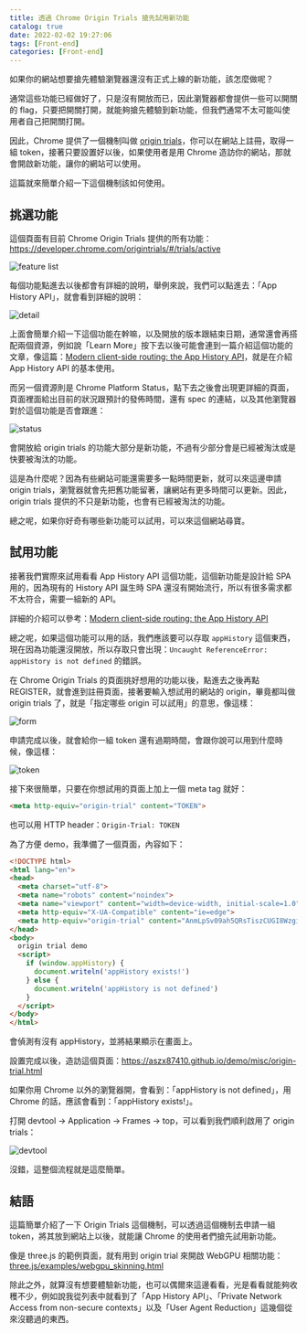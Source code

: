 ```yaml
---
title: 透過 Chrome Origin Trials 搶先試用新功能
catalog: true
date: 2022-02-02 19:27:06
tags: [Front-end]
categories: [Front-end]
---
```


如果你的網站想要搶先體驗瀏覽器還沒有正式上線的新功能，該怎麼做呢？

通常這些功能已經做好了，只是沒有開放而已，因此瀏覽器都會提供一些可以開關的 flag，只要把開關打開，就能夠搶先體驗到新功能，但我們通常不太可能叫使用者自己把開關打開。

因此，Chrome 提供了一個機制叫做 [origin trials](https://developer.chrome.com/blog/origin-trials/)，你可以在網站上註冊，取得一組 token，接著只要設置好以後，如果使用者是用 Chrome 造訪你的網站，那就會開啟新功能，讓你的網站可以使用。

這篇就來簡單介紹一下這個機制該如何使用。

<!-- more -->

## 挑選功能

這個頁面有目前 Chrome Origin Trials 提供的所有功能：https://developer.chrome.com/origintrials/#/trials/active

![feature list](/img/origin-trial/p1-all.png)

每個功能點進去以後都會有詳細的說明，舉例來說，我們可以點進去：「App History API」，就會看到詳細的說明：

![detail](/img/origin-trial/p2-detail.png)

上面會簡單介紹一下這個功能在幹嘛，以及開放的版本跟結束日期，通常還會再搭配兩個資源，例如說「Learn More」按下去以後可能會連到一篇介紹這個功能的文章，像這篇：[Modern client-side routing: the App History API](https://web.dev/app-history-api/)，就是在介紹 App History API 的基本使用。

而另一個資源則是 Chrome Platform Status，點下去之後會出現更詳細的頁面，頁面裡面給出目前的狀況跟預計的發佈時間，還有 spec 的連結，以及其他瀏覽器對於這個功能是否會跟進：

![status](/img/origin-trial/p3-spec.png)

會開放給 origin trials 的功能大部分是新功能，不過有少部分會是已經被淘汰或是快要被淘汰的功能。

這是為什麼呢？因為有些網站可能還需要多一點時間更新，就可以來這邊申請 origin trials，瀏覽器就會先把舊功能留著，讓網站有更多時間可以更新。因此，origin trials 提供的不只是新功能，也會有已經被淘汰的功能。

總之呢，如果你好奇有哪些新功能可以試用，可以來這個網站尋寶。

## 試用功能

接著我們實際來試用看看 App History API 這個功能，這個新功能是設計給 SPA 用的，因為現有的 History API 誕生時 SPA 還沒有開始流行，所以有很多需求都不太符合，需要一組新的 API。

詳細的介紹可以參考：[Modern client-side routing: the App History API](https://web.dev/app-history-api/)

總之呢，如果這個功能可以用的話，我們應該要可以存取 `appHistory` 這個東西，現在因為功能還沒開放，所以存取只會出現：`Uncaught ReferenceError: appHistory is not defined` 的錯誤。

在 Chrome Origin Trials 的頁面挑好想用的功能以後，點進去之後再點 REGISTER，就會進到註冊頁面，接著要輸入想試用的網站的 origin，畢竟都叫做 origin trials 了，就是「指定哪些 origin 可以試用」的意思，像這樣：

![form](/img/origin-trial/p4-form.png)


申請完成以後，就會給你一組 token 還有過期時間，會跟你說可以用到什麼時候，像這樣：

![token](/img/origin-trial/p5-token.png)

接下來很簡單，只要在你想試用的頁面上加上一個 meta tag 就好：

``` html
<meta http-equiv="origin-trial" content="TOKEN">
```

也可以用 HTTP header：`Origin-Trial: TOKEN `

為了方便 demo，我準備了一個頁面，內容如下：

``` html
<!DOCTYPE html>
<html lang="en">
<head>
  <meta charset="utf-8">
  <meta name="robots" content="noindex">
  <meta name="viewport" content="width=device-width, initial-scale=1.0">
  <meta http-equiv="X-UA-Compatible" content="ie=edge">
  <meta http-equiv="origin-trial" content="AnmLpSv09ah5QRsTiszCUGI8WzgiH5OByD2I/kQjnbSSmN2DMnuvRsbPWfqN7QmDJbNH6cUBvsay+UlJBwQyXwcAAABXeyJvcmlnaW4iOiJodHRwczovL2Fzeng4NzQxMC5naXRodWIuaW86NDQzIiwiZmVhdHVyZSI6IkFwcEhpc3RvcnkiLCJleHBpcnkiOjE2NDc5OTM1OTl9">
</head>
<body>
  origin trial demo
  <script>
    if (window.appHistory) {
      document.writeln('appHistory exists!')
    } else {
      document.writeln('appHistory is not defined')
    }
  </script>
</body>
</html>
```

會偵測有沒有 appHistory，並將結果顯示在畫面上。

設置完成以後，造訪這個頁面：https://aszx87410.github.io/demo/misc/origin-trial.html

如果你用 Chrome 以外的瀏覽器開，會看到：「appHistory is not defined」，用 Chrome 的話，應該會看到：「appHistory exists!」。

打開 devtool -> Application -> Frames -> top，可以看到我們順利啟用了 origin trials：

![devtool](/img/origin-trial/p6-devtool.png)

沒錯，這整個流程就是這麼簡單。

## 結語

這篇簡單介紹了一下 Origin Trials 這個機制，可以透過這個機制去申請一組 token，將其放到網站上以後，就能讓 Chrome 的使用者們搶先試用新功能。

像是 three.js 的範例頁面，就有用到 origin trial 來開啟 WebGPU 相關功能：[three.js/examples/webgpu_skinning.html](https://github.com/mrdoob/three.js/blob/r137/examples/webgpu_skinning.html#L9)

除此之外，就算沒有想要體驗新功能，也可以偶爾來這邊看看，光是看看就能夠收穫不少，例如說我從列表中就看到了「App History API」、「Private Network Access from non-secure contexts」以及「User Agent Reduction」這幾個從來沒聽過的東西。